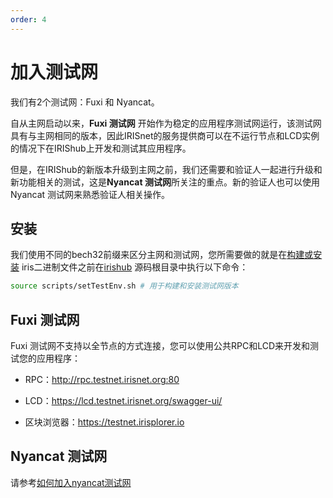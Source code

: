 ```yaml
---
order: 4
---
```


# 加入测试网

我们有2个测试网：Fuxi 和 Nyancat。

自从主网启动以来，**Fuxi 测试网** 开始作为稳定的应用程序测试网运行，该测试网具有与主网相同的版本，因此IRISnet的服务提供商可以在不运行节点和LCD实例的情况下在IRIShub上开发和测试其应用程序。

但是，在IRIShub的新版本升级到主网之前，我们还需要和验证人一起进行升级和新功能相关的测试，这是**Nyancat 测试网**所关注的重点。新的验证人也可以使用 Nyancat 测试网来熟悉验证人相关操作。

## 安装

我们使用不同的bech32前缀来区分主网和测试网，您所需要做的就是在[构建或安装](install.md) iris二进制文件之前在[irishub](https://github.com/irisnet/irishub) 源码根目录中执行以下命令：

```bash
source scripts/setTestEnv.sh # 用于构建和安装测试网版本
```

## Fuxi 测试网

Fuxi 测试网不支持以全节点的方式连接，您可以使用公共RPC和LCD来开发和测试您的应用程序：

- RPC：<http://rpc.testnet.irisnet.org:80>

- LCD：<https://lcd.testnet.irisnet.org/swagger-ui/>

- 区块浏览器：<https://testnet.irisplorer.io>

## Nyancat 测试网

请参考[如何加入nyancat测试网](https://github.com/irisnet/testnets/tree/master/nyancat#how-to-join-nyancat-testnet)
